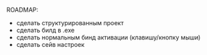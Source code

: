 ROADMAP:
- сделать структурированным проект
- сделать билд в .exe
- сделать нормальным бинд активации (клавишу/кнопку мыши)
- сделать сейв настроек
